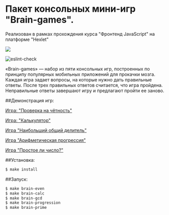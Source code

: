# Пакет консольных мини-игр "Brain-games".
  Реализован в рамках прохождения курса "Фронтенд JavaScript" на платформе "Hexlet"

<a href="https://codeclimate.com/github/TIBET7/frontend-project-lvl1/maintainability"><img src="https://api.codeclimate.com/v1/badges/f58a88488d8957a6b4b4/maintainability" /></a>

![eslint-check](https://github.com/TIBET7/frontend-project-lvl1/workflows/eslint-check/badge.svg)

«Brain-games» — набор из пяти консольных игр, построенных по принципу популярных мобильных приложений для прокачки мозга. Каждая игра задает вопросы, на которые нужно дать правильные ответы. После трех правильных ответов считается, что игра пройдена. Неправильные ответы завершают игру и предлагают пройти ее заново. 

##Демонстрация игр:

<a href = "https://asciinema.org/a/fbob3Ba85OrPZqzUJLHKNzRPA">Игра: "Проверка на чётность"</a>

<a href = "https://asciinema.org/a/6TN2T3htCXaCA3RDDtXgw0b5B">Игра: "Калькулятор"</a>

<a href = "https://asciinema.org/a/L3HodSSdpAUsmgMxFGPgA980G">Игра "Наибольший общий делитель"</a>

<a href = "https://asciinema.org/a/TdX27DsqAhwwcJZhqAws92zLl">Игра "Арифметическая прогрессия"</a>

<a href = "https://asciinema.org/a/pHZPogiwEECTjmIJUQIOCl7rt">Игра "Простое ли число?"</a>

##Установка:

```sh
$ make install
```
##Запуск:

```sh
$ make brain-even
$ make brain-calc
$ make brain-gcd
$ make brain-progression
$ make brain-prime
```